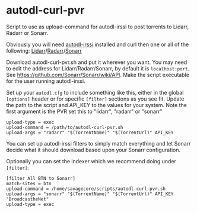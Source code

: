 # autodl-curl-pvr

Script to use as upload-command for autodl-irssi to post torrents to Lidarr, Radarr or Sonarr.

Obviously you will need [autodl-irssi](https://github.com/autodl-community) installed and curl then one or all of the following:
[Lidarr](https://lidarr.audio/)/[Radarr](https://radarr.video/)/[Sonarr](https://sonarr.tv/)

Download autodl-curl-pvr.sh and put it wherever you want. You may need to edit the address for Lidarr/Radarr/Sonarr, by default it is `localhost:port`. See https://github.com/Sonarr/Sonarr/wiki/API. Make the script executable for the user running autodl-irssi.

Set up your `autodl.cfg` to include something like this, either in the global `[options]` header or for specific `[filter]` sections as you see fit. Update the path to the script and API_KEY to the values for your system. Note the first argument is the PVR set this to "lidarr", "radarr" or "sonarr"

```
upload-type = exec
upload-command = /path/to/autodl-curl-pvr.sh
upload-args = "radarr" "$(TorrentName)" "$(TorrentUrl)" API_KEY
```

You can set up autodl-irssi filters to simply match everything and let Sonarr decide what it should download based upon your Sonarr configuration.

Optionally you can set the indexer which we recommend doing under `[filter]`:

```
[filter All BTN to Sonarr]
match-sites = btn
upload-command = /home/savagecore/scripts/autodl-curl-pvr.sh
upload-args = "sonarr" "$(TorrentName)" "$(TorrentUrl)" API_KEY "BroadcastheNet"
upload-type = exec
```
